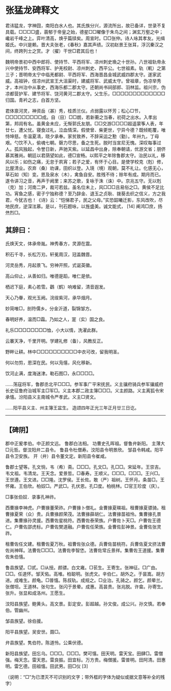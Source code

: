 # 张猛龙碑释文

君讳猛龙，字神囧，南阳白水人也。其氏族分兴，源流所出，故已备详，世录不复具载。□□□□盛，蓊郁于帝皇之始，德星□□曜像于朱鸟之间；渊玄万壑之中；巉岩千峰之上。弈叶清高，焕乎篇牍矣。周宣时。□□张仲。诗人咏其孝友。光缉姬氏。中兴是赖。晋大夫张老，《春秋》嘉其声绩。汉初赵景王张耳，浮沉秦汉之间，终跨列士之赏。才（擢）干世□君其后也！

魏明帝景初中西中郎将、使持节、平西将军、凉州刺史瑍之十世孙。八世祖轨帝永兴中使持节、安西将军、护羌校尉、凉州刺史、西平公。七世祖素。轨（䡄）之第三子；晋明帝太宁中临羌都尉、平西将军、西海晋昌金城武威四郡太守。遂家武威。高祖钟，信凉州武宣王大沮渠时，建威将军、武威太守。曾祖章，伪凉举秀才，本州治中从事史，西海乐都二郡太守。还朝尚书祠部郎、羽林监。祖兴宗，伪凉都营护军、建节将军、饶河黄河二郡太守。父生乐，□□□□□□□□□□□□□归国。青衿之志，白首方坚。

君体禀河灵，神资岳（甚）秀，桂质兰仪。点弱露以怀芳；松心□节，□□□□□□□□□成。自（目）□□朗，若新蘅之当春，初荷之出水。入孝出第，邦闾有名。虽黄金未应，无惭郭氏友朋。□□交游□□□□超遥蒙筝人表，年廿七，遭父忧。寝食过礼，泣血情深。假使曾、柴更世，宁异今德？既倾乾覆，唯恃坤慈。冬温夏凊，晓夕承奉。家贫致养，不辞采运之懃（勤）。年卅九，丁母艰。勺饮不入，偷魂七朝。磬力尽思，备之生死。脱时当宣尼无愧。深叹每事过人。孤风独起，令誉日新，声驰天紫。以延昌中出身，除奉朝请，优游文省；朋侪慕其雅尚。朝廷以君荫望如此，德□宣畅。以熙平之年除鲁郡太守。治民以礼，移风以乐；如伤之痛，无怠于夙宵；若子之爱，有怀于心目。是使学校克（剋）修，比屋清业。农弃（桑）劝课，田织以登。入璄（境）观朝，莫不礼让。化感无心，草石如（知）变。恩及泉水（木），禽鱼自安。胜残不待；赊年有成。期月而已。遂令讲习之音，再声于阙里；来苏之歌，复咏于洙（诛）中。京兆五守。无以剋（克）加；河南二尹，裁可若兹。虽名位未上，风□□□且易俗之□。黄侯不足比功。宵鱼之感，密子宁独称德？至乃辞金、退玉之贞耿、拨葵去织之信义，方之我君，今犹古也！《诗》云：“恺悌君子，民之父母。”实恐韶曦迁影，东风改吹，尽地民庶，逆深泫慕。是以，刊石题咏，以旌盛美。诚文能式， [14] 阐鸿□庶，扬烋烈□。
## 其辞曰：

氏焕天文，体承帝胤。神秀春方，灵源在震。

积石千寻，长松万刃。轩冕周汉，冠盖魏晋。

河灵岳秀，月起景飞。穷神开照，式诞英徽。

高山仰止，从善如归。唯德是蹈，唯仁是依。

栖迟下庭，素心若雪。鸖（鹤）响难留，清音遐发。

天心乃眷，观光玉阙。浣绂紫河，承华烟月。

妙简唯□，剖符儒乡。分金沂道，裂锦邹方。

春明好养，温而□霜。乃如之人，寔（实）国之良。

礼乐□□□□□□□□恤，小大以情，洗濯此群。

云褰天净，千里开明。学建礼修（备），风教反正。

野畔让耕。林中□□□□□□□□□□中衣可改，留我明圣。

何以勿剪，恩深在民。何以凫憘，风化移新。

饮河止满，度海迷津。勒石图□，永□□□□。

……荡寇将军，鲁郡丞北平□□□。参军事广平宋抚民。义主骧府骑兵参军骧威府长史征鲁府治城军主□军□。义主本郡二政主簿□□□。义主颜路。义主离狐令宋承憘。汾阳县义主南城令严孝武。义主□贤文。

……阳平县义主、州主簿王盆生。
造颂四年正光三年正月廿三日讫。

---
## 【碑阴】

郡中正爰孝伯。中正颜文远。
鲁郡白法相。
功曹史孔晖祖。督鲁弁新阳。
主薄大□元哲。督汶阳弁二县令。
鲁县令杜僧寿。汶阳县令明景欣。
邹县令韩咸。阳平县令卫安族。
开（弁）县令董文定。新阳县令崔咸。

鲁郡士望等。孔文惝，韦（希）斋。□□□。孔文□。孔□□。宋延年。王崇吉。韦文祖。韦清龙。王天念。爱景哲。□春寿。王顺义。□□□。□□□。王兴□。王世遵。王文进。□□隆。沈罗侯。王长佐。敢（严）祖树。王怀月。条苗□。王怀雍。王伯欣。柏奴□。严武□。孔伏恩。孔□度。柏桃林。□官王珍度（庆）。

□事张伯奴．录事孔神祚。

西曹掾李神虎。户曹掾董荣祚。户曹掾卜僧礼。金曹掾夏暎祖。租曹掾夏骠骑。租曹掾夏荣（众）贵。兵曹掾颜荣茂。法曹掾薛胡仁。法曹掾苗祖怜。集曹掾孔景进。集曹掾孙灵援。西曹佐星桃符。西曹佐泰荣族。户曹佐卜天□。户曹佐王德仁。户曹佐邵虎标。户曹佐樊道融。户曹佐任荣族。金曹佐彭神景。金曹佐张灵祚。

租曹佐任文建。租曹佐夏万秋。祖曹佐张众德。兵曹佐苗桃符。兵曹佐夏文挤法曹佐尚神晖。法曹佐□□□。法曹佐李智恷。法曹佐常丘景祥。集曹佐王道援。集曹佐朱伯憘。

鲁县族望。□贰。□从授。颜骠。白文雍。□苌生。王寄生。张神征。□广由。□□。任道怀。邹天佑。高堆。柏聪明。张虎文。辛伯仁。胡外之。于昙嵩。胡方进。成难生。颜龟。□普憘。陈叔轨。成规之。□业治。孔骑之。颜乞。颜晕兰。张僧坦。王道林。张句生。张闪于景晕。成惠。高昙贵。张兆脱。许畲。孙寄生。张升。张显和成洛州。王愿生。

汶阳县族望。鲍黄头。高文景。彭定安。彭超越。孙文俊。成公兴。孙文慎。若奉伯。管幽州。

邹县族望。徐伯援。

阳平县族望。吴安世。聂□。

弁县族望。隽伯符。陈道怜。公乘伏德。

新阳县族望。田忘乌。□□□。□□□。樊可憘。田天明。雷天宝。田肆□。雷僧强。梅天念。雷天恩。雷良振。田宜标。万方贵。梅僧援。雷普明。田阿清。田惠明。雷乞德。田祖憘。田武男。田□仪 [3]

（说明：“□”为已湮灭不可识别的文字；带外框的字体为疑似或据文意等补全的残字）